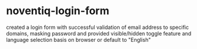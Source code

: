# noventiq-login-form
created a login form with successful validation of email address to specific domains, masking password and provided visible/hidden toggle feature and language selection basis on browser or default to "English"
